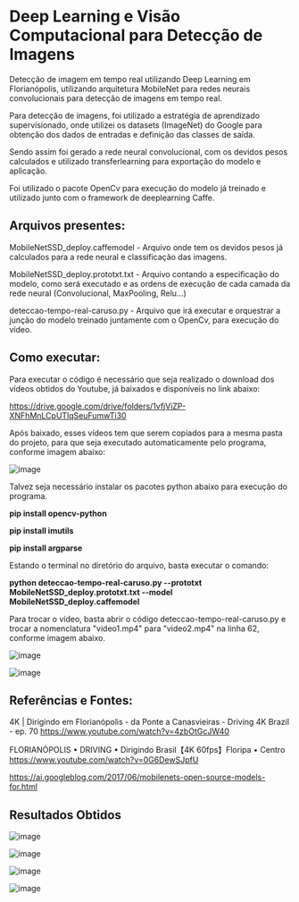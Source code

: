 # Deep Learning e Visão Computacional para Detecção de Imagens
Detecção de imagem em tempo real utilizando Deep Learning em Florianópolis, utilizando arquitetura MobileNet para redes neurais convolucionais para detecção de imagens em tempo real.

Para detecção de imagens, foi utilizado a estratégia de aprendizado supervisionado, onde utilizei os datasets (ImageNet) do Google para obtenção dos dados de entradas e definição das classes de saída.

Sendo assim foi gerado a rede neural convolucional, com os devidos pesos calculados e utilizado transferlearning para exportação do modelo e aplicação.

Foi utilizado o pacote OpenCv para execução do modelo já treinado e utilizado junto com o framework de deeplearning Caffe.

## Arquivos presentes:

MobileNetSSD_deploy.caffemodel - Arquivo onde tem os devidos pesos já calculados para a rede neural e classificação das imagens.

MobileNetSSD_deploy.prototxt.txt - Arquivo contando a especificação do modelo, como será executado e as ordens de execução de cada camada da rede neural (Convolucional, MaxPooling, Relu...)

deteccao-tempo-real-caruso.py - Arquivo que irá executar e orquestrar a junção do modelo treinado juntamente com o OpenCv, para execução do vídeo.

## Como executar:

Para executar o código é necessário que seja realizado o download dos vídeos obtidos do Youtube, já baixados e disponíveis no link abaixo:

https://drive.google.com/drive/folders/1vfjViZP-XNFhMnLCpUTlqSeuFumwTi30

Após baixado, esses vídeos tem que serem copiados para a mesma pasta do projeto, para que seja executado automaticamente pelo programa, conforme imagem abaixo:

![image](https://user-images.githubusercontent.com/24361738/174684668-9d2d296c-b75c-47c8-ae3a-6a63c97fbff2.png)

Talvez seja necessário instalar os pacotes python abaixo para execução do programa.

**pip install opencv-python**

**pip install imutils**

**pip install argparse**

Estando o terminal no diretório do arquivo, basta executar o comando:

**python deteccao-tempo-real-caruso.py --prototxt MobileNetSSD_deploy.prototxt.txt --model MobileNetSSD_deploy.caffemodel**

Para trocar o vídeo, basta abrir o código deteccao-tempo-real-caruso.py e trocar a nomenclatura "video1.mp4" para "video2.mp4" na linha 62, conforme imagem abaixo.

![image](https://user-images.githubusercontent.com/24361738/174702273-4cd450dd-2587-438a-8b71-a6d6ad525756.png)

![image](https://user-images.githubusercontent.com/24361738/174702200-ca61ac33-903b-45d0-9f52-281457e8b103.png)

## Referências e Fontes:

4K | Dirigindo em Florianópolis - da Ponte a Canasvieiras - Driving 4K Brazil - ep. 70
https://www.youtube.com/watch?v=4zbOtGcJW40

FLORIANÓPOLIS • DRIVING • Dirigindo Brasil【4K 60fps】Floripa • Centro
https://www.youtube.com/watch?v=0G6DewSJpfU

https://ai.googleblog.com/2017/06/mobilenets-open-source-models-for.html

## Resultados Obtidos

![image](https://user-images.githubusercontent.com/24361738/174685601-e990a121-915d-413b-8708-9c456f895c9e.png)

![image](https://user-images.githubusercontent.com/24361738/174685660-9d943766-5cc9-45b6-a573-393bf623b901.png)

![image](https://user-images.githubusercontent.com/24361738/174685780-df31ef19-c881-4f85-a491-74e06194027e.png)

![image](https://user-images.githubusercontent.com/24361738/174685848-b6964c2c-bcaf-4bd1-8a2f-b288c09062e1.png)
